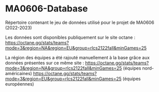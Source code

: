 # MA0606-Database
Répertoire contenant le jeu de données utilisé pour le projet de MA0606 (2022-2023)

Les données sont disponibles publiquement sur le site octane : https://octane.gg/stats/teams?mode=3&region=NA&region=EU&group=rlcs2122fall&minGames=25

La région des équipes a été rajouté manuellement à la base grâce aux données présentes sur ce même site : 
https://octane.gg/stats/teams?mode=3&region=NA&group=rlcs2122fall&minGames=25 (équipes nord-américaines)
https://octane.gg/stats/teams?mode=3&region=EU&group=rlcs2122fall&minGames=25 (équipes européennes)

